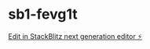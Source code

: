 # sb1-fevg1t

[Edit in StackBlitz next generation editor ⚡️](https://stackblitz.com/~/github.com/DD505818/sb1-fevg1t)